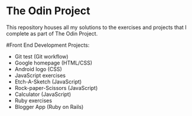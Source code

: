 The Odin Project
================

This repository houses all my solutions to the exercises and projects that I complete as part of The Odin Project.

#Front End Development Projects:

* Git test (Git workflow)
* Google homepage (HTML/CSS) 
* Android logo (CSS)
* JavaScript exercises
* Etch-A-Sketch (JavaScript)
* Rock-paper-Scissors (JavaScript)
* Calculator (JavaScript)
* Ruby exercises
* Blogger App (Ruby on Rails)
